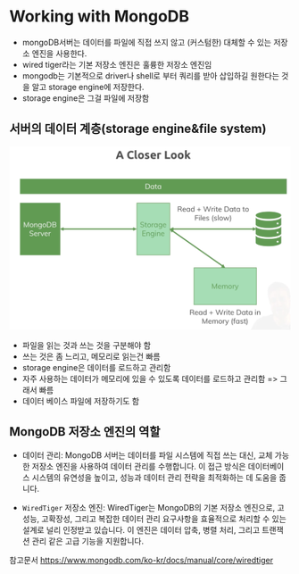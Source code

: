 # Working with MongoDB

- mongoDB서버는 데이터를 파일에 직접 쓰지 않고 (커스텀한) 대체할 수 있는 저장소 엔진을 사용한다.
- wired tiger라는 기본 저장소 엔진은 훌륭한 저장소 엔진임
- mongodb는 기본적으로 driver나 shell로 부터 쿼리를 받아 삽입하길 원한다는 것을 알고 storage engine에 저장한다.
- storage engine은 그걸 파일에 저장함

## 서버의 데이터 계층(storage engine&file system)

![Alt text](image-1.png)

- 파일을 읽는 것과 쓰는 것을 구분해야 함
- 쓰는 것은 좀 느리고, 메모리로 읽는건 빠름
- storage engine은 데이터를 로드하고 관리함
- 자주 사용하는 데이터가 메모리에 있을 수 있도록 데이터를 로드하고 관리함 => 그래서 빠름
- 데이터 베이스 파일에 저장하기도 함

## MongoDB 저장소 엔진의 역할

- 데이터 관리: MongoDB 서버는 데이터를 파일 시스템에 직접 쓰는 대신, 교체 가능한 저장소 엔진을 사용하여 데이터 관리를 수행합니다. 이 접근 방식은 데이터베이스 시스템의 유연성을 높이고, 성능과 데이터 관리 전략을 최적화하는 데 도움을 줍니다.

- `WiredTiger` 저장소 엔진: WiredTiger는 MongoDB의 기본 저장소 엔진으로, 고성능, 고확장성, 그리고 복잡한 데이터 관리 요구사항을 효율적으로 처리할 수 있는 설계로 널리 인정받고 있습니다. 이 엔진은 데이터 압축, 병렬 처리, 그리고 트랜잭션 관리 같은 고급 기능을 지원합니다.

참고문서
 <https://www.mongodb.com/ko-kr/docs/manual/core/wiredtiger>
